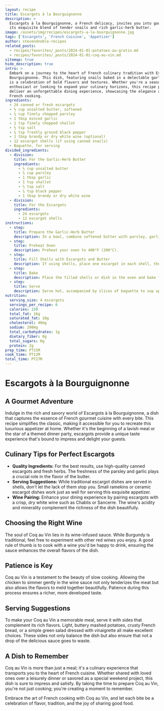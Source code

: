 ```yaml
---
layout: recipe
title: Escargots à la Bourguignonne
description: >
  Escargots à la Bourguignonne, a French delicacy, invites you into gourmet dining with
  its exquisite blend of tender snails and rich garlic-herb butter.
image: /assets/img/recipes/escargots-a-la-bourguignonne.jpg
tags: ['Escargots', 'French Cuisine', 'Appetizer']
author: stevendnoble-recipes
related_posts:
  - recipes/favorites/_posts/2024-01-01-potatoes-au-gratin.md
  - recipes/favorites/_posts/2024-01-01-coq-au-vin.md
sitemap: true
hide_description: true
intro: >
  Embark on a journey to the heart of French culinary tradition with Escargots à la
  Bourguignonne. This dish, featuring snails baked in a delectable garlic-herb butter,
  is a celebration of bold flavors and textures. Whether you're a seasoned escargot
  enthusiast or looking to expand your culinary horizons, this recipe promises to
  deliver an unforgettable dining experience, showcasing the elegance and depth of
  French cooking.
ingredients:
  - 24 canned or fresh escargots
  - ½ cup unsalted butter, softened
  - ¼ cup finely chopped parsley
  - 1 tbsp minced garlic
  - 1 tsp finely chopped shallot
  - ½ tsp salt
  - ¼ tsp freshly ground black pepper
  - 1 tbsp brandy or dry white wine (optional)
  - 12 escargot shells (if using canned snails)
  - Baguette, for serving
divided_ingredients:
  - division:
    title: For the Garlic-Herb Butter
    ingredients:
      - ½ cup unsalted butter
      - ¼ cup parsley
      - 1 tbsp garlic
      - 1 tsp shallot
      - ½ tsp salt
      - ¼ tsp black pepper
      - 1 tbsp brandy or dry white wine
  - division:
    title: For the Escargots
    ingredients:
      - 24 escargots
      - 12 escargot shells
instructions:
  - step:
    title: Prepare the Garlic-Herb Butter
    description: In a bowl, combine softened butter with parsley, garlic, shallot, salt, pepper, and brandy or white wine. Mix until well blended.
  - step:
    title: Preheat Oven
    description: Preheat your oven to 400°F (200°C).
  - step:
    title: Fill Shells with Escargots and Butter
    description: If using shells, place one escargot in each shell, then fill the remainder with the garlic-herb butter. If using canned snails without shells, place them in a small baking dish and top generously with the butter mixture.
  - step:
    title: Bake
    description: Place the filled shells or dish in the oven and bake for about 10-12 minutes, or until the butter is bubbling and slightly golden.
  - step:
    title: Serve
    description: Serve hot, accompanied by slices of baguette to sop up the delicious butter. Enjoy this luxurious appetizer that brings a taste of French elegance to your table.
nutrition:
  serving_size: 4 escargots
  servings_per_recipe: 6
  calories: 150
  total_fat: 16g
  saturated_fat: 10g
  cholesterol: 40mg
  sodium: 200mg
  total_carbohydrates: 1g
  dietary_fiber: 0g
  total_sugars: 0g
  protein: 2g
prep_time: PT15M
cook_time: PT12M
total_time: PT27M
---
```


# Escargots à la Bourguignonne

## A Gourmet Adventure

Indulge in the rich and savory world of Escargots à la Bourguignonne, a dish that captures the essence of French gourmet cuisine with every bite. This recipe simplifies the classic, making it accessible for you to recreate this luxurious appetizer at home. Whether it's the beginning of a lavish meal or the star of a themed dinner party, escargots provide a unique taste experience that's bound to impress and delight your guests.

## Culinary Tips for Perfect Escargots

* **Quality Ingredients:** For the best results, use high-quality canned escargots and fresh herbs. The freshness of the parsley and garlic plays a crucial role in the flavor of the butter.
* **Serving Suggestions:** While traditional escargot dishes are served in shells, don't let the lack of them stop you. Small ramekins or ceramic escargot dishes work just as well for serving this exquisite appetizer.
* **Wine Pairing:** Enhance your dining experience by pairing escargots with a crisp, dry white wine such as Chablis or Sancerre. The wine's acidity and minerality complement the richness of the dish beautifully.

## Choosing the Right Wine

The soul of Coq au Vin lies in its wine-infused sauce. While Burgundy is traditional, feel free to experiment with other red wines you enjoy. A good rule of thumb is to cook with a wine you'd be happy to drink, ensuring the sauce enhances the overall flavors of the dish.

## Patience is Key

Coq au Vin is a testament to the beauty of slow cooking. Allowing the chicken to simmer gently in the wine sauce not only tenderizes the meat but also allows the flavors to meld together beautifully. Patience during this process ensures a richer, more developed taste.

## Serving Suggestions

To make your Coq au Vin a memorable meal, serve it with sides that complement its rich flavors. Light, buttery mashed potatoes, crusty French bread, or a simple green salad dressed with vinaigrette all make excellent choices. These sides not only balance the dish but also ensure that not a drop of the delicious sauce goes to waste.

## A Dish to Remember

Coq au Vin is more than just a meal; it's a culinary experience that transports you to the heart of French cuisine. Whether shared with loved ones over a leisurely dinner or savored as a special weekend project, this dish is sure to impress and satisfy. By taking the time to prepare Coq au Vin, you're not just cooking; you're creating a moment to remember.

Embrace the art of French cooking with Coq au Vin, and let each bite be a celebration of flavor, tradition, and the joy of sharing good food.